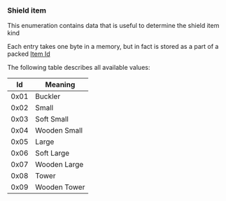 ### Shield item

This enumeration contains data that is useful to determine the shield item kind

Each entry takes one byte in a memory, but in fact is stored as a part of a packed [Item Id](../../ALMFormat/ItemIdMeaning.md)

The following table describes all available values:

Id | Meaning
----|---------
 0x01 | Buckler
 0x02 | Small
 0x03 | Soft Small
 0x04 | Wooden Small
 0x05 | Large
 0x06 | Soft Large
 0x07 | Wooden Large
 0x08 | Tower
 0x09 | Wooden Tower
